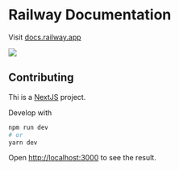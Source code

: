 # Railway Documentation

Visit [docs.railway.app](https://docs.railway.app)

![](https://railway.app/og.png)

## Contributing

Thi is a [NextJS](https://nextjs.org) project.

Develop with

```bash
npm run dev
# or
yarn dev
```

Open [http://localhost:3000](http://localhost:3000) to see the result.
